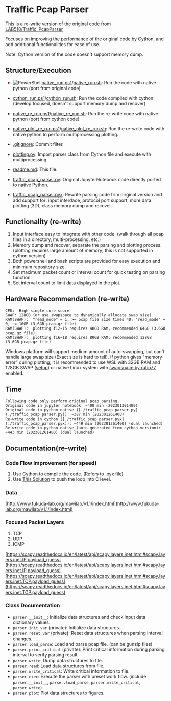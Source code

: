 # Traffic Pcap Parser

This is a re-write version of the original code from [LAB518/Traffic_PcapParser](https://github.com/Lab518/Traffic_PcapParser)

Focuses on improving the performance of the original code by Cython, and add additional functionalities for ease of use.

Note: Cython version of the code doesn't support memory dump.

## Structure/Execution

- ![PowerShell](https://img.shields.io/badge/powershell-5391FE?style=for-the-badge&logo=powershell&logoColor=white)[native_run.ps1](native_run.ps1)/[native_run.sh](native_run.sh): Run the code with native python (port from original code)
- [cython_run.ps1](cython_run.ps1)/[cython_run.sh](cython_run.sh): Run the code compiled with cython (develop focused, doesn't support memory dump and recover)
- [native_re_run.ps1](native_re_run.ps1)/[native_re_run.sh](native_re_run.sh): Run the re-write code with native python (port from cython code)
- [native_plot_re_run.ps1](native_plot_re_run.ps1)/[native_plot_re_run.sh](native_plot_re_run.sh): Run the re-write code with native python to perform multiprocessing plotting.

- [.gitignore](.gitignore): Commit filter.
- [plotting.py](plotting.py): Import parser class from Cython file and execute with multiprocessing. 
- [readme.md](readme.md): This file.
- [traffic_pcap_parser.py](traffic_pcap_parser.py): Original JupyterNotebook code directly ported to native Python.
- [traffic_pcap_parser.pyx](traffic_pcap_parser.pyx): Rewrite parsing code frim original version and add support for: input interdace, protocol port support, more data plotting (3D), class memory dump and recover.

## Functionality (re-write)

1. Input interface easy to integrate with other code. (walk through all pcap files in a directory, multi-processing, etc.)
2. Memory dump and recover, separate the parsing and plotting process. (plotting requires large amount of memory; this is not supported in cython version)
3. Both powershell and bash scripts are provided for easy execution and minimum repository size.
4. Set maximum packet count or interval count for quick testing on parsing function.
5. Set interval count to limit data displayed in the plot.

## Hardware Recommendation (re-write)

```
CPU:  High single core score
SWAP: 128GB (or use swapspace to dynamically allocate swap size)
RAM(SWAP):  "read_mode" = 1, >= pcap file size times 40; "read_mode" = 0, ~= 10GB (3.6GB pcap.gz file)
RAM(SWAP):  plotting f12~15 requires 48GB RAM, recommended 64GB (3.6GB pcap.gz file)
RAM(SWAP):  plotting f16~18 requires 80GB RAM, recommended 128GB (3.6GB pcap.gz file)
```

Windows platform will support medium amount of auto-swapping, but can't handle large swap size (Exact size is hard to tell). If python gives "memory error" during plotting, it is recommended to use WSL with 32GB RAM and 128GB SWAP ([setup](https://youtu.be/Tu95sdnALJk?si=TzmAeBTVXM0doXC6)) or native Linux system with [swapspace by rubo77](https://unix.stackexchange.com/a/134372) enabled.

## Time

```
Following code only perform original pcap parsing.
Original code in jupyter notebook: ~400 min (202301301400)
Original code in python native ([./traffic_pcap_parser.py](./traffic_pcap_parser.py)): ~387 min (202301261400)
Re-write code in cython ([./traffic_pcap_parser.pyx](./traffic_pcap_parser.pyx)): ~449 min (202301261400) (dual launched)
Re-write code in python native (auto-generated from cython version): ~443 min (202301261400) (dual launched)
```

## Documentation(re-write)

### Code Flow Improvement (for speed)

1. Use Cython to compile the code. (Refers to .pyx file)
2. Use [This Solution](https://stackoverflow.com/questions/14456513/speed-up-python-loop-processing-packets) to push the loop into C level.

### Data

[http://www.fukuda-lab.org/mawilab/v1.1/index.html](http://www.fukuda-lab.org/mawilab/v1.1/index.html)

### Focused Packet Layers

1. TCP
2. UDP
3. ICMP

[https://scapy.readthedocs.io/en/latest/api/scapy.layers.inet.html#scapy.layers.inet.IP.payload_guess](https://scapy.readthedocs.io/en/latest/api/scapy.layers.inet.html#scapy.layers.inet.IP.payload_guess)  
[https://scapy.readthedocs.io/en/latest/api/scapy.layers.inet.html#scapy.layers.inet.TCP.payload_guess](https://scapy.readthedocs.io/en/latest/api/scapy.layers.inet.html#scapy.layers.inet.TCP.payload_guess)  

### Class Documentation

- ```parser.__init__```: Initialize data structures and check input data dictionary values.
- ```parser.init_var``` (private): Initialize data structures.
- ```parser.reset_var``` (private): Reset data structures when parsing interval changes.
- ```parser.load_parse```: Load and parse pcap file. (can be gunzip files)
- ```parser.print_critical``` (private): Print critical information during parsing interval to verify parsing result.
- ```parser.write```: Dump data structures to file.
- ```parser.read```: Load data structures from file.
- ```parser.write_critical```: Write critical information to file.
- ```parser.exec```: Execute the parser with preset work flow. (include ```parser.__init__```, ```parser.load_parse```, ```parser.write_critical```, ```parser.write```)
- ```parser.plot```: Plot data structures to figures.

